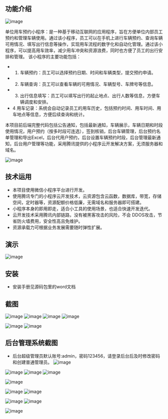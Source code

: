 ## 功能介绍 

 ![image](https://github.com/chenbitou/xyb/assets/100322078/defdb9be-236c-45eb-a0d5-004ba28fd26d)


 单位用车预约小程序：是一种基于移动互联网的应用程序，旨在方便单位内部员工预约和管理车辆使用。通过该小程序，员工可以在手机上进行车辆预约、查询车辆可用情况、填写出行信息等操作，实现用车流程的数字化和自动化管理。通过该小程序，可以提高用车效率，减少用车冲突和资源浪费，同时也方便了员工的出行安排和管理。 
该小程序的主要功能包括：
- 1. 车辆预约：员工可以选择预约日期、时间和车辆类型，提交预约申请。
- 2. 车辆查询：员工可以查看车辆的可用情况、车辆型号、车牌号等信息。
- 3. 出行信息填写：员工可以填写出行的起止地点、出行人数等信息，方便车辆调度和安排。  
- 4 用车记录：系统会自动记录员工的用车历史，包括预约时间、用车时间、用车地点等信息，方便后续查询和统计。 

本项目前后端完整代码包括公告通知，包括最新通知，车辆展示，车辆日期和时段使用情况，用户预约（按多时段可连选），签到核销，后台车辆管理，后台预约名单管理和导出Excel，后台代用户预约，后台设置车辆预约时段，后台管理最新通知，后台用户管理等功能，采用腾讯提供的小程序云开发解决方案，无须服务器和域名。

![image](https://github.com/chenbitou/xyb/assets/100322078/a378e374-812a-4df2-8dcc-7eb77a8a12df)


## 技术运用
- 本项目使用微信小程序平台进行开发。
- 使用腾讯专门的小程序云开发技术，云资源包含云函数，数据库，带宽，存储空间，定时器等，资源配额价格低廉，无需域名和服务器即可搭建。
- 小程序本身的即用即走，适合小工具的使用场景，也适合快速开发迭代。
- 云开发技术采用腾讯内部链路，没有被黑客攻击的风险，不会 DDOS攻击，节省防火墙费用，安全性高且免维护。
- 资源承载力可根据业务发展需要随时弹性扩展。  

 


## 演示 
 
![image](https://github.com/chenbitou/xyb/assets/100322078/bd2d9459-2066-4bf1-96cb-fc840ecdd85e)


## 安装

- 安装手册见源码包里的word文档 



## 截图
![image](https://github.com/chenbitou/xyb/assets/100322078/60f5b4ac-e32c-4e2d-9af6-2332f2c5a5d6)
![image](https://github.com/chenbitou/xyb/assets/100322078/e65707a7-0f8e-4ae4-8e15-fdaac1c6f781)
![image](https://github.com/chenbitou/xyb/assets/100322078/299695a9-a3da-47a5-8ae0-3c427e46cacb)
![image](https://github.com/chenbitou/xyb/assets/100322078/7dd6f069-a7f5-4ae0-b3c1-0426ce2ce930)

 ![image](https://github.com/chenbitou/xyb/assets/100322078/3bb27fe1-8e26-4d9e-ac3d-fb17021e50ee)
![image](https://github.com/chenbitou/xyb/assets/100322078/d5287277-890c-45c4-a4e5-835dc13f50ea)


## 后台管理系统截图 
- 后台超级管理员默认账号:admin，密码123456，请登录后台后及时修改密码和创建普通管理员。
![image](https://github.com/chenbitou/xyb/assets/100322078/49bd6081-bbfd-4f93-a75b-29a751c643c2)

 ![image](https://github.com/chenbitou/xyb/assets/100322078/51b62759-a40e-4b07-abbe-891d7de831ed)
![image](https://github.com/chenbitou/xyb/assets/100322078/222903f4-c2ff-4565-904f-20d6166ad71f)
![image](https://github.com/chenbitou/xyb/assets/100322078/044ccc58-0f88-41c1-8513-8cac22cf2e4d)

![image](https://github.com/chenbitou/xyb/assets/100322078/b1f30355-f685-4590-8c02-661776cd17f8)

![image](https://github.com/chenbitou/xyb/assets/100322078/025f3705-9c28-41be-b9df-1751c897ae32)
![image](https://github.com/chenbitou/xyb/assets/100322078/20aa58fd-21dc-469c-a3a5-913cb97016df)

![image](https://github.com/chenbitou/xyb/assets/100322078/94bba0b7-33f0-4563-b6e2-2c576ba46c9d)
![image](https://github.com/chenbitou/xyb/assets/100322078/a8b555e3-dd0c-4ac6-b7ca-25cead5c2ae5)

![image](https://github.com/chenbitou/xyb/assets/100322078/c36910e5-9bdd-47eb-a94a-82c99efd7aef)

